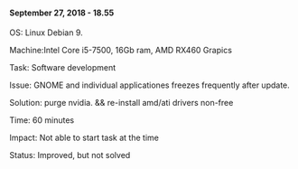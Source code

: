 #### September 27, 2018 - 18.55
OS: Linux Debian 9.

Machine:Intel Core i5-7500, 16Gb ram, AMD RX460 Grapics

Task: Software development

Issue: GNOME and individual applicationes freezes frequently after update.

Solution: purge nvidia. && re-install amd/ati drivers non-free

Time: 60 minutes

Impact: Not able to start task at the time

Status: Improved, but not  solved
